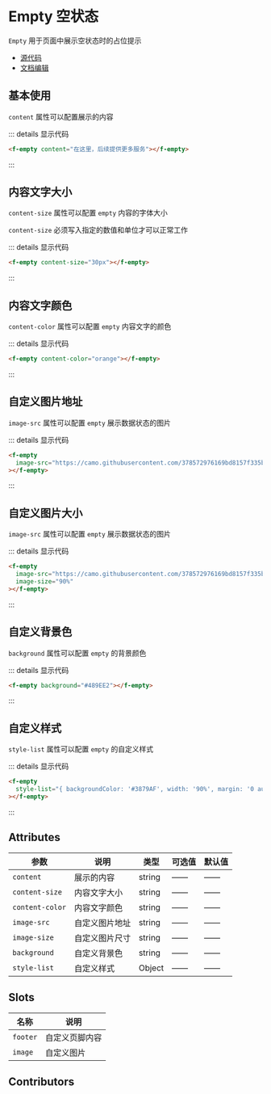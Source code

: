 # Empty 空状态

`Empty` 用于页面中展示空状态时的占位提示

- [源代码](https://github.com/FightingDesign/fighting-design/tree/master/packages/fighting-design/empty)
- [文档编辑](https://github.com/FightingDesign/fighting-design/blob/master/docs/docs/components/empty.md)

## 基本使用

`content` 属性可以配置展示的内容

<f-empty content="在这里，后续提供更多服务"></f-empty>

::: details 显示代码

```html
<f-empty content="在这里，后续提供更多服务"></f-empty>
```

:::

## 内容文字大小

`content-size` 属性可以配置 `empty` 内容的字体大小

`content-size` 必须写入指定的数值和单位才可以正常工作

<f-empty content-size="30px"></f-empty>

::: details 显示代码

```html
<f-empty content-size="30px"></f-empty>
```

:::

## 内容文字颜色

`content-color` 属性可以配置 `empty` 内容文字的颜色

<f-empty content-color="orange"></f-empty>

::: details 显示代码

```html
<f-empty content-color="orange"></f-empty>
```

:::

## 自定义图片地址

`image-src` 属性可以配置 `empty` 展示数据状态的图片

<f-empty image-src="https://camo.githubusercontent.com/378572976169bd8157f335be2b2e26096431df2a71cc8776734e578e23bc8ab2/68747470733a2f2f7469616e797568616f2e636e2f696d616765732f6669676874696e672d64657369676e2f4669676874696e6744657369676e2e737667"></f-empty>

::: details 显示代码

```html
<f-empty
  image-src="https://camo.githubusercontent.com/378572976169bd8157f335be2b2e26096431df2a71cc8776734e578e23bc8ab2/68747470733a2f2f7469616e797568616f2e636e2f696d616765732f6669676874696e672d64657369676e2f4669676874696e6744657369676e2e737667"
></f-empty>
```

:::

## 自定义图片大小

`image-src` 属性可以配置 `empty` 展示数据状态的图片

<f-empty image-src="https://camo.githubusercontent.com/378572976169bd8157f335be2b2e26096431df2a71cc8776734e578e23bc8ab2/68747470733a2f2f7469616e797568616f2e636e2f696d616765732f6669676874696e672d64657369676e2f4669676874696e6744657369676e2e737667" image-size="90%"></f-empty>

::: details 显示代码

```html
<f-empty
  image-src="https://camo.githubusercontent.com/378572976169bd8157f335be2b2e26096431df2a71cc8776734e578e23bc8ab2/68747470733a2f2f7469616e797568616f2e636e2f696d616765732f6669676874696e672d64657369676e2f4669676874696e6744657369676e2e737667"
  image-size="90%"
></f-empty>
```

:::

## 自定义背景色

`background` 属性可以配置 `empty` 的背景颜色

<f-empty background="#489EE2"></f-empty>

::: details 显示代码

```html
<f-empty background="#489EE2"></f-empty>
```

:::

## 自定义样式

`style-list` 属性可以配置 `empty` 的自定义样式

<f-empty style-list="{ backgroundColor: '#3879AF', width: '90%', margin: '0 auto' }"></f-empty>

::: details 显示代码

```html
<f-empty
  style-list="{ backgroundColor: '#3879AF', width: '90%', margin: '0 auto' }"
></f-empty>
```

:::

## Attributes

| 参数            | 说明           | 类型   | 可选值 | 默认值 |
| --------------- | -------------- | ------ | ------ | ------ |
| `content`       | 展示的内容     | string | ——     | ——     |
| `content-size`  | 内容文字大小   | string | ——     | ——     |
| `content-color` | 内容文字颜色   | string | ——     | ——     |
| `image-src`     | 自定义图片地址 | string | ——     | ——     |
| `image-size`    | 自定义图片尺寸 | string | ——     | ——     |
| `background`    | 自定义背景色   | string | ——     | ——     |
| `style-list`    | 自定义样式     | Object | ——     | ——     |

## Slots

| 名称     | 说明           |
| -------- | -------------- |
| `footer` | 自定义页脚内容 |
| `image`  | 自定义图片     |

## Contributors

<a href="https://github.com/Tyh2001" target="_blank">
  <f-avatar round src="https://avatars.githubusercontent.com/u/73180970?v=4" />
</a>

<a href="https://github.com/jardeng" target="_blank">
  <f-avatar round src="https://avatars.githubusercontent.com/u/19302222?v=4" />
</a>

<style scoped>
.f-empty {
  margin: 5px;
}
</style>
